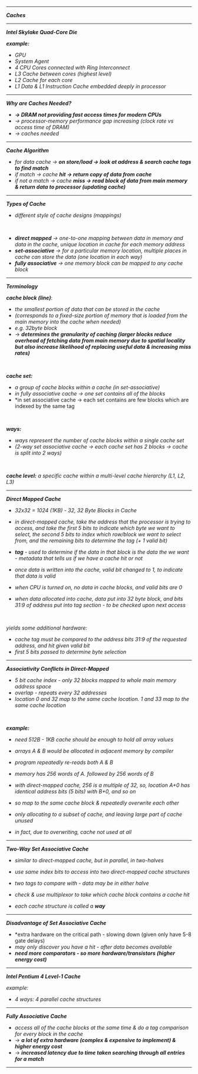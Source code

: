 
- - - 

***Caches***

- - - 

***Intel Skylake Quad-Core Die***

***example:***

- *GPU*
- *System Agent*
- *4 CPU Cores connected with Ring Interconnect*
- *L3 Cache between cores (highest level)*
- *L2 Cache for each core*
- *L1 Data & L1 Instruction Cache embedded deeply in processor*

- - -

***Why are Caches Needed?***

- ***→ DRAM not providing fast access times for modern CPUs***
- *→ processor-memory performance gap increasing (clock rate vs access time of DRAM)*
- *→ caches needed*

- - - 

***Cache Algorithm***

- *for data cache → **on store/load → look at address & search cache tags to find match***
- *if match → cache **hit → return copy of data from cache***
- *if not a match → cache **miss → read block of data from main memory & return data to processor (updating cache)***

- - - 

***Types of Cache***
	
- *different style of cache designs (mappings)*

<br>

- ***direct mapped** → one-to-one mapping between data in memory and data in the cache, unique location in cache for each memory address*
- ***set-associative** → for a particular memory location, multiple places in cache can store the data (one location in each way)*
- ***fully associative** → one memory block can be mapped to any cache block*

- - - 

***Terminology***

***cache block (line)***:
- *the smallest portion of data that can be stored in the cache* 
- *(corresponds to a fixed-size portion of memory that is loaded from the main memory into the cache when needed)* 
- *e.g. 32byte block*
- → ***determines the granularity of caching (larger blocks reduce overhead of fetching data from main memory due to spatial locality but also increase likelihood of replacing useful data & increasing miss rates)***

<br>

***cache set:*** 
- *a group of cache blocks within a cache (in set-associative)*
- *in fully associative cache → one set contains all of the blocks*
- *in set associative cache → each set contains are few blocks which are indexed by the same tag

<br>

***ways:***
- *ways represent the number of cache blocks within a single cache set*
- *(2-way set associative cache → each cache set has 2 blocks → cache is split into 2 ways)*

<br>

***cache level:*** *a specific cache within a multi-level cache hierarchy (L1, L2, L3)*

- - - 

***Direct Mapped Cache***

- *32x32 = 1024 (1KB) - 32, 32 Byte Blocks in Cache*

- *in direct-mapped cache, take the address that the processor is trying to access, and take the first 5 bits to indicate which byte we want to select, the second 5 bits to index which row/block we want to select from, and the remaining bits to determine the tag (+ 1 valid bit)*

- ***tag** - used to determine if the data in that block is the data the we want - metadata that tells us if we have a cache hit or not*
- *once data is written into the cache, valid bit changed to 1, to indicate that data is valid*
- *when CPU is turned on, no data in cache blocks, and valid bits are 0*

- *when data allocated into cache, data put into 32 byte block, and bits 31:9 of address put into tag section - to be checked upon next access*

<br>

*yields some additional hardware:*

- *cache tag must be compared to the address bits 31:9 of the requested address, and hit given valid bit*
- *first 5 bits passed to determine byte selection*

- - - 

***Associativity Conflicts in Direct-Mapped***

- *5 bit cache index - only 32 blocks mapped to whole main memory address space*
- *overlap - repeats every 32 addresses*
- *location 0 and 32 map to the same cache location. 1 and 33 map to the same cache location*

<br>

***example:***
- *need 512B - 1KB cache should be enough to hold all array values*
- *arrays A & B would be allocated in adjacent memory by compiler*
- *program repeatedly re-reads both A & B*

- *memory has 256 words of A. followed by 256 words of B*
- *with direct-mapped cache, 256 is a multiple of 32, so, location A+0 has identical address bits (5 bits) with B+0, and so on*
- *so map to the same cache block & repeatedly overwrite each other*
- *only allocating to a subset of cache, and leaving large part of cache unused*
- *in fact, due to overwriting, cache not used at all*

- - - 

  ***Two-Way Set Associative Cache***

- *similar to direct-mapped cache, but in parallel, in two-halves*
- *use same index bits to access into two direct-mapped cache structures*
- *two tags to compare with - data may be in either halve*
- *check & use multiplexor to take which cache block contains a cache hit*

- *each cache structure is called a **way***

- - - 

***Disadvantage of Set Associative Cache***

- *extra hardware on the critical path - slowing down (given only have 5-8 gate delays)
- *may only discover you have a hit - after data becomes available*
- ***need more comparators - so more hardware/transistors (higher energy cost)***

- - -

***Intel Pentium 4 Level-1 Cache***

*example:*

- *4 ways: 4 parallel cache structures*

- - - 

***Fully Associative Cache***

- *access all of the cache blocks at the same time & do a tag comparison for every block in the cache*
- → ***a lot of extra hardware (complex & expensive to implement) & higher energy cost***
- → ***increased latency due to time taken searching through all entries for a match***

- - - 

